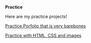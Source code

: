 **Practice**

Here are my practice projects!

[Practice Porfolio that is very barebones](https://github.com/ZHANGW31/HTML-CSS-Practice-Playbooks-And-More/tree/master/Practice/Practice)

[Practice with HTML, CSS and images](https://github.com/ZHANGW31/HTML-CSS-Practice-Playbooks-And-More/tree/master/Practice/Practice)
